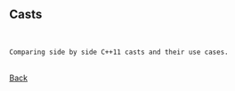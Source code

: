 ## Casts
<br/>

    Comparing side by side C++11 casts and their use cases.

<br/>[Back](https://github.com/ManuCanedo/DailyCodingChallenges-Cpp)